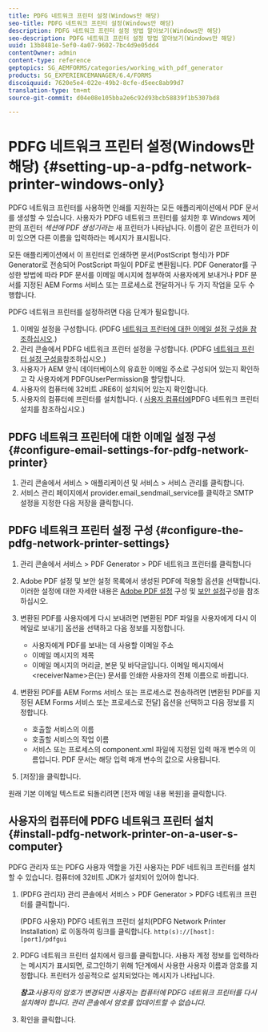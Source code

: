 ```yaml
---
title: PDFG 네트워크 프린터 설정(Windows만 해당)
seo-title: PDFG 네트워크 프린터 설정(Windows만 해당)
description: PDFG 네트워크 프린터 설정 방법 알아보기(Windows만 해당)
seo-description: PDFG 네트워크 프린터 설정 방법 알아보기(Windows만 해당)
uuid: 13b8481e-5ef0-4a07-9602-7bc4d9e05dd4
contentOwner: admin
content-type: reference
geptopics: SG_AEMFORMS/categories/working_with_pdf_generator
products: SG_EXPERIENCEMANAGER/6.4/FORMS
discoiquuid: 7620e5e4-022e-49b2-8cfe-d5eec8ab99d7
translation-type: tm+mt
source-git-commit: d04e08e105bba2e6c92d93bcb58839f1b5307bd8

---
```



# PDFG 네트워크 프린터 설정(Windows만 해당) {#setting-up-a-pdfg-network-printer-windows-only}

PDFG 네트워크 프린터를 사용하면 인쇄를 지원하는 모든 애플리케이션에서 PDF 문서를 생성할 수 있습니다. 사용자가 PDFG 네트워크 프린터를 설치한 후 Windows 제어판의 프린터 *섹션에 PDF 생성기라는* 새 프린터가 나타납니다. 이름이 같은 프린터가 이미 있으면 다른 이름을 입력하라는 메시지가 표시됩니다.

모든 애플리케이션에서 이 프린터로 인쇄하면 문서(PostScript 형식)가 PDF Generator로 전송되어 PostScript 파일이 PDF로 변환됩니다. PDF Generator를 구성한 방법에 따라 PDF 문서를 이메일 메시지에 첨부하여 사용자에게 보내거나 PDF 문서를 지정된 AEM Forms 서비스 또는 프로세스로 전달하거나 두 가지 작업을 모두 수행합니다.

PDFG 네트워크 프린터를 설정하려면 다음 단계가 필요합니다.

1. 이메일 설정을 구성합니다. (PDFG [네트워크 프린터에 대한 이메일 설정 구성을 참조하십시오](setting-pdfg-network-printer-windows.md#configure-email-settings-for-pdfg-network-printer).)
1. 관리 콘솔에서 PDFG 네트워크 프린터 설정을 구성합니다. (PDFG [네트워크 프린터 설정 구성을](setting-pdfg-network-printer-windows.md#configure-the-pdfg-network-printer-settings)참조하십시오.)
1. 사용자가 AEM 양식 데이터베이스의 유효한 이메일 주소로 구성되어 있는지 확인하고 각 사용자에게 PDFGUserPermission을 할당합니다. <!-- Fix broken link See Setting up and organizing users -->
1. 사용자의 컴퓨터에 32비트 JRE6이 설치되어 있는지 확인합니다.
1. 사용자의 컴퓨터에 프린터를 설치합니다. ( [사용자 컴퓨터에](setting-pdfg-network-printer-windows.md#install-pdfg-network-printer-on-a-user-s-computer)PDFG 네트워크 프린터 설치를 참조하십시오.)

## PDFG 네트워크 프린터에 대한 이메일 설정 구성 {#configure-email-settings-for-pdfg-network-printer}

1. 관리 콘솔에서 서비스 > 애플리케이션 및 서비스 > 서비스 관리를 클릭합니다.
1. 서비스 관리 페이지에서 provider.email_sendmail_service를 클릭하고 SMTP 설정을 지정한 다음 저장을 클릭합니다.

## PDFG 네트워크 프린터 설정 구성 {#configure-the-pdfg-network-printer-settings}

1. 관리 콘솔에서 서비스 > PDF Generator > PDF 네트워크 프린터를 클릭합니다
1. Adobe PDF 설정 및 보안 설정 목록에서 생성된 PDF에 적용할 옵션을 선택합니다. 이러한 설정에 대한 자세한 내용은 [Adobe PDF 설정](/help/forms/using/admin-help/configuring-pdf-settings.md#configuring-adobe-pdf-settings) 구성 및 [보안 설정](/help/forms/using/admin-help/configuring-security-settings.md#configuring-security-settings)구성을 참조하십시오.
1. 변환된 PDF를 사용자에게 다시 보내려면 [변환된 PDF 파일을 사용자에게 다시 이메일로 보내기] 옵션을 선택하고 다음 정보를 지정합니다.

   * 사용자에게 PDF를 보내는 데 사용할 이메일 주소
   * 이메일 메시지의 제목
   * 이메일 메시지의 머리글, 본문 및 바닥글입니다. 이메일 메시지에서 &lt;receiverName>은(는) 문서를 인쇄한 사용자의 전체 이름으로 바뀝니다.

1. 변환된 PDF를 AEM Forms 서비스 또는 프로세스로 전송하려면 [변환된 PDF를 지정된 AEM Forms 서비스 또는 프로세스로 전달] 옵션을 선택하고 다음 정보를 지정합니다.

   * 호출할 서비스의 이름
   * 호출할 서비스의 작업 이름
   * 서비스 또는 프로세스의 component.xml 파일에 지정된 입력 매개 변수의 이름입니다. PDF 문서는 해당 입력 매개 변수의 값으로 사용됩니다.

1. [저장]을 클릭합니다.

원래 기본 이메일 텍스트로 되돌리려면 [전자 메일 내용 복원]을 클릭합니다.

## 사용자의 컴퓨터에 PDFG 네트워크 프린터 설치 {#install-pdfg-network-printer-on-a-user-s-computer}

PDFG 관리자 또는 PDFG 사용자 역할을 가진 사용자는 PDF 네트워크 프린터를 설치할 수 있습니다. 컴퓨터에 32비트 JDK가 설치되어 있어야 합니다.

1. (PDFG 관리자) 관리 콘솔에서 서비스 > PDF Generator > PDFG 네트워크 프린터를 클릭합니다.

   (PDFG 사용자) PDFG 네트워크 프린터 설치(PDFG Network Printer Installation) 로 이동하여 링크를 클릭합니다. `http(s)://[host]:[port]/pdfgui`

1. PDFG 네트워크 프린터 설치에서 링크를 클릭합니다. 사용자 계정 정보를 입력하라는 메시지가 표시되면, 로그인하기 위해 1단계에서 사용한 사용자 이름과 암호를 지정합니다. 프린터가 성공적으로 설치되었다는 메시지가 나타납니다.

   ***참고&#x200B;**:사용자의 암호가 변경되면 사용자는 컴퓨터에 PDFG 네트워크 프린터를 다시 설치해야 합니다. 관리 콘솔에서 암호를 업데이트할 수 없습니다.*

1. 확인을 클릭합니다.

